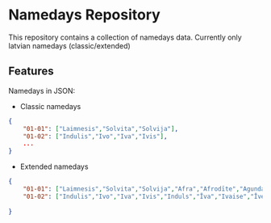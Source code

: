 # Namedays Repository

This repository contains a collection of namedays data. Currently only latvian namedays (classic/extended)

## Features
Namedays in JSON: 
- Classic namedays 
```json
{
    "01-01": ["Laimnesis","Solvita","Solvija"],
    "01-02": ["Indulis","Ivo","Iva","Ivis"],
    ...
}
```
- Extended namedays
```json
{
    "01-01": ["Laimnesis","Solvita","Solvija","Afra","Afrodīte","Agunda","Agurs","Januārija","Laimstars","Soleda","Solita","Solveta"],
    "01-02": ["Indulis","Ivo","Iva","Ivis","Induls","Īva","Ivaise","Īve","Ivija","Īvija","Ivika","Īvis","Ivisa","Ivs"],
  
}
```